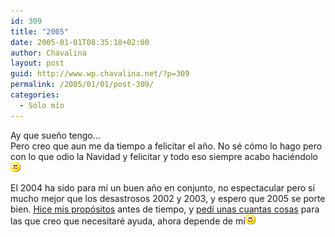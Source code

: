 ```yaml
---
id: 309
title: "2005"
date: 2005-01-01T08:35:18+02:00
author: Chavalina
layout: post
guid: http://www.wp.chavalina.net/?p=309
permalink: /2005/01/01/post-309/
categories:
  - Sólo mío
---
```

Ay que sue&ntilde;o tengo&#8230;  
Pero creo que aun me da tiempo a felicitar el a&ntilde;o. No s&eacute; c&oacute;mo lo hago pero con lo que odio la Navidad y felicitar y todo eso siempre acabo haci&eacute;ndolo![emo](/imagenes/emoticonos/confuso.gif) 

El 2004 ha sido para m&iacute; un buen a&ntilde;o en conjunto, no espectacular pero s&iacute; mucho mejor que los desastrosos 2002 y 2003, y espero que 2005 se porte bien. <a href="http://www.chavalina.net/comentar.php?idpost=284&#038;q=" target="_blank">Hice mis prop&oacute;sitos</a> antes de tiempo, y <a href="http://www.chavalina.net/comentar.php?idpost=302&#038;q=" target="_blank">ped&iacute; unas cuantas cosas</a> para las que creo que necesitar&eacute; ayuda, ahora depende de m&iacute;![emo](/imagenes/emoticonos/sonrisa.gif)